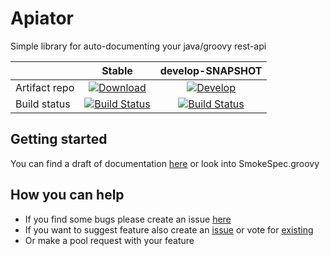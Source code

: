 # Apiator 

Simple library for auto-documenting your java/groovy rest-api

|               |                       Stable                      |                    develop-SNAPSHOT                    |
|---------------|:-------------------------------------------------:|:------------------------------------------------------:|
| Artifact repo |       [![Download][artifact_img]][artifact]       | [![Develop][artifact_img_snapshot]][artifact_snapshot] |
| Build status  | [![Build Status][build_img_master]][build_master] |   [![Build Status][build_img_develop]][build_develop]  |

  [artifact_img]: https://api.bintray.com/packages/ainrif/maven/apiator/images/download.svg
  [artifact]: https://bintray.com/ainrif/maven/apiator/_latestVersion
  [build_img_master]: https://semaphoreci.com/api/v1/projects/41a2aec3-a7dd-48d2-8b5a-ea01186d58b2/500313/shields_badge.svg
  [build_master]: https://semaphoreci.com/katoquro/apiator/branches/master
  
  [artifact_img_snapshot]: https://jitpack.io/v/org.bitbucket.ainrif/apiator.svg
  [artifact_snapshot]: https://jitpack.io/#ainrif/apiator/develop-SNAPSHOT
  [build_img_develop]: https://semaphoreci.com/api/v1/projects/41a2aec3-a7dd-48d2-8b5a-ea01186d58b2/497610/shields_badge.svg
  [build_develop]: https://semaphoreci.com/katoquro/apiator/branches/develop

## Getting started

You can find a draft of documentation [here](http://ainrif.bitbucket.org/) or look into SmokeSpec.groovy

## How you can help

* If you find some bugs please create an issue [here](https://bitbucket.org/ainrif/apiator/issues)
* If you want to suggest feature also create an [issue](https://bitbucket.org/ainrif/apiator/issues)
or vote for [existing](https://bitbucket.org/ainrif/apiator/issues?status=new&status=open)
* Or make a pool request with your feature